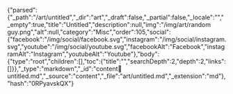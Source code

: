 {"parsed":{"_path":"/art/untitled","_dir":"art","_draft":false,"_partial":false,"_locale":"","_empty":true,"title":"Untitled","description":null,"img":"/img/art/random guy.png","alt":null,"category":"Misc","order":105,"social":{"facebook":"/img/social/facebook.svg","instagram":"/img/social/instagram.svg","youtube":"/img/social/youtube.svg","facebookAlt":"Facebook","instagramAlt":"Instagram","youtubeAlt":"Youtube"},"body":{"type":"root","children":[],"toc":{"title":"","searchDepth":2,"depth":2,"links":[]}},"_type":"markdown","_id":"content:art:untitled.md","_source":"content","_file":"art/untitled.md","_extension":"md"},"hash":"0RPyavskQX"}
